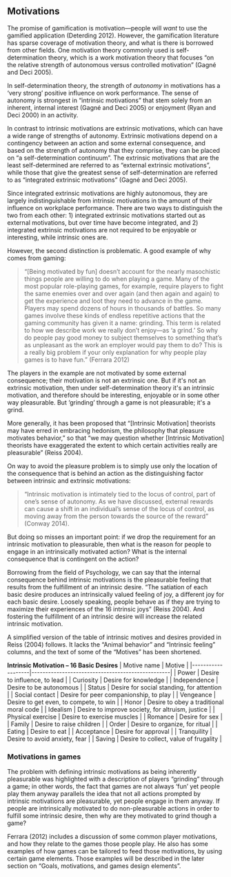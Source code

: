 ## Motivations

The promise of gamification is motivation&mdash;people will *want* to use the gamified application (Deterding 2012). However, the gamification literature has sparse coverage of motivation theory, and what is there is borrowed from other fields. One motivation theory commonly used is self-determination theory, which is a work motivation theory that focuses “on the relative strength of autonomous versus controlled motivation” (Gagné and Deci 2005).

In self-determination theory, the strength of *autonomy* in motivations has a ‘very strong’ positive influence on work performance.  The sense of autonomy is strongest in “intrinsic motivations” that stem solely from an inherent, internal interest (Gagné and Deci 2005) or enjoyment (Ryan and Deci 2000) in an activity.

In contrast to intrinsic motivations are extrinsic motivations, which can have a wide range of strengths of autonomy. Extrinsic motivations depend on a contingency between an action and some external consequence, and based on the strength of autonomy that they comprise, they can be placed on “a self-determination continuum”.  The extrinsic motivations that are the least self-determined are referred to as “external extrinsic motivations”, while those that give the greatest sense of self-determination are referred to as “integrated extrinsic motivations” (Gagné and Deci 2005).

Since integrated extrinsic motivations are highly autonomous, they are largely indistinguishable from intrinsic motivations in the amount of their influence on workplace performance.  There are two ways to distinguish the two from each other: 1) integrated extrinsic motivations started out as external motivations, but over time have become integrated, and 2) integrated extrinsic motivations are not required to be enjoyable or interesting, while intrinsic ones are.

However, the second distinction is problematic.  A good example of why comes from gaming: 

> “[Being motivated by fun] doesn’t account for the nearly masochistic things people are willing to do when playing a game. Many of the most popular role-playing games, for example, require players to fight the same enemies over and over again (and then again and again) to get the experience and loot they need to advance in the game. Players may spend dozens of hours in thousands of battles. So many games involve these kinds of endless repetitive actions that the gaming community has given it a name: grinding. This term is related to how we describe work we really don’t enjoy&mdash;as ‘a grind.’ So why do people pay good money to subject themselves to something that’s as unpleasant as the work an employer would pay them to do? This is a really big problem if your only explanation for why people play games is to have fun.” (Ferrara 2012) 

The players in the example are not motivated by some external consequence; their motivation is not an extrinsic one.  But if it's not an extrinsic motivation, then under self-determination theory it's an intrinsic motivation, and therefore should be interesting, enjoyable or in some other way pleasurable.  But ‘grinding’ through a game is not pleasurable; it's a grind.

More generally, it has been proposed that “[Intrinsic Motivation] theorists may have erred in embracing hedonism, the philosophy that pleasure motivates behavior,” so that “we may question whether [Intrinsic Motivation] theorists have exaggerated the extent to which certain activities really are pleasurable” (Reiss 2004).

On way to avoid the pleasure problem is to simply use only the location of the consequence that is behind an action as the distinguishing factor between intrinsic and extrinsic motivations:

>“Intrinsic motivation is intimately tied to the locus of control, part of one’s sense of autonomy. As we have discussed, external rewards can cause a shift in an individual’s sense of the locus of control, as moving away from the person towards the source of the reward” (Conway 2014).

But doing so misses an important point: if we drop the requirement for an intrinsic motivation to pleasurable, then what is the reason for people to engage in an intrinsically motivated action?  What is the internal consequence that is contingent on the action?

Borrowing from the field of Psychology, we can say that the internal consequence behind intrinsic motivations is the pleasurable feeling that results from the fulfillment of an intrinsic desire. “The satiation of each basic desire produces an intrinsically valued feeling of joy, a different joy for each basic desire. Loosely speaking, people behave as if they are trying to maximize their experiences of the 16 intrinsic joys” (Reiss 2004).  And fostering the fulfillment of an intrinsic desire will increase the related intrinsic motivation.

A simplified version of the table of intrinsic motives and desires provided in Reiss (2004) follows.  It lacks the “Animal behavior” and “Intrinsic feeling” columns, and the text of some of the “Motives” has been shortened.

**Intrinsic Motivation – 16 Basic Desires**
| Motive name       | Motive                                           |
|-------------------|--------------------------------------------------|
| Power             | Desire to influence, to lead                     |
| Curiosity         | Desire for knowledge                             |
| Independence      | Desire to be autonomous                          |
| Status            | Desire for social standing, for attention        |
| Social contact    | Desire for peer companionship, to play           |
| Vengeance         | Desire to get even, to compete, to win           |
| Honor             | Desire to obey a traditional moral code          |
| Idealism          | Desire to improve society, for altruism, justice |
| Physical exercise | Desire to exercise muscles                       |
| Romance           | Desire for sex                                   |
| Family            | Desire to raise children                         |
| Order             | Desire to organize, for ritual                   |
| Eating            | Desire to eat                                    |
| Acceptance        | Desire for approval                              |
| Tranquility       | Desire to avoid anxiety, fear                    |
| Saving            | Desire to collect, value of frugality            |

### Motivations in games

The problem with defining intrinsic motivations as being inherently pleasurable was highlighted with a description of players “grinding” through a game; in other words, the fact that games are not always ‘fun’ yet people play them anyway parallels the idea that not all actions prompted by intrinsic motivations are pleasurable, yet people engage in them anyway.  If people are intrinsically motivated to do non-pleasurable actions in order to fulfill some intrinsic desire, then why are they motivated to grind though a game?

Ferrara (2012) includes a discussion of some common player motivations, and how they relate to the games those people play.  He also has some examples of how games can be tailored to feed those motivations, by using certain game elements.  Those examples will be described in the later section on “Goals, motivations, and games design elements”.
